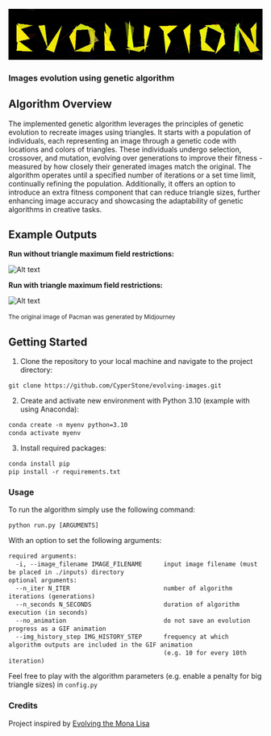 ![Alt text](https://github.com/CyperStone/evolving-images/blob/main/outputs/banner_evolved.jpg)

### Images evolution using genetic algorithm


## Algorithm Overview
The implemented genetic algorithm leverages the principles of genetic evolution to recreate images using triangles. It starts with a population of individuals,
each representing an image through a genetic code with locations and colors of triangles. These individuals undergo selection, crossover, and mutation,
evolving over generations to improve their fitness - measured by how closely their generated images match the original. The algorithm operates until a specified number of iterations or a set time limit,
continually refining the population. Additionally, it offers an option to introduce an extra fitness component that can reduce triangle sizes,
further enhancing image accuracy and showcasing the adaptability of genetic algorithms in creative tasks.

## Example Outputs
**Run without triangle maximum field restrictions:**

![Alt text](https://github.com/CyperStone/evolving-images/blob/main/outputs/pacman_evolution_progress.gif)

**Run with triangle maximum field restrictions:**

![Alt text](https://github.com/CyperStone/evolving-images/blob/main/outputs/pacman_evolution_progress_field_penalty.gif)

<small>The original image of Pacman was generated by Midjourney</small>

## Getting Started
1. Clone the repository to your local machine and navigate to the project directory:
```
git clone https://github.com/CyperStone/evolving-images.git
```
2. Create and activate new environment with Python 3.10 (example with using Anaconda):
```
conda create -n myenv python=3.10
conda activate myenv
```
3. Install required packages:
```
conda install pip
pip install -r requirements.txt
```

### Usage
To run the algorithm simply use the following command:
```
python run.py [ARGUMENTS]
```
With an option to set the following arguments:
```
required arguments:
  -i, --image_filename IMAGE_FILENAME      input image filename (must be placed in ./inputs) directory
optional arguments:
  --n_iter N_ITER                          number of algorithm iterations (generations)
  --n_seconds N_SECONDS                    duration of algorithm execution (in seconds)
  --no_animation                           do not save an evolution progress as a GIF animation
  --img_history_step IMG_HISTORY_STEP      frequency at which algorithm outputs are included in the GIF animation
                                           (e.g. 10 for every 10th iteration)
```
Feel free to play with the algorithm parameters (e.g. enable a penalty for big triangle sizes) in `config.py`

### Credits
Project inspired by [Evolving the Mona Lisa](https://chriscummins.cc/s/genetics/)
